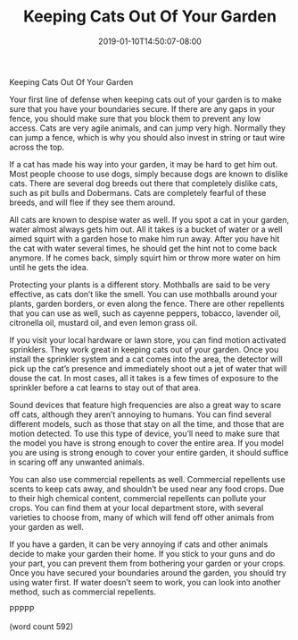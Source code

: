 ﻿---
title: "Keeping Cats Out Of Your Garden"
date: 2019-01-10T14:50:07-08:00
description: "Cats Tips for Web Success"
featured_image: "/images/Cats.jpg"
tags: ["Cats"]
---

Keeping Cats Out Of Your Garden

Your first line of defense when keeping cats out of your garden is to make sure that you have your boundaries secure.  If there are any gaps in your fence, you should make sure that you block them to prevent any low access.  Cats are very agile animals, and can jump very high.  Normally they can jump a fence, which is why you should also invest in string or taut wire across the top.

If a cat has made his way into your garden, it may be hard to get him out.  Most people choose to use dogs, simply because dogs are known to dislike cats. There are several dog breeds out there that completely dislike cats, such as pit bulls and Dobermans.  Cats are completely fearful of these breeds, and will flee if they see them around.

All cats are known to despise water as well.  If you spot a cat in your garden, water almost always gets him out.  All it takes is a bucket of water or a well aimed squirt with a garden hose to make him run away.  After you have hit the cat with water several times, he should get the hint not to come back anymore.  If he comes back, simply squirt him or throw more water on him until he gets the idea.

Protecting your plants is a different story.  Mothballs are said to be very effective, as cats don’t like the smell.  You can use mothballs around your plants, garden borders, or even along the fence.  There are other repellents that you can use as well, such as cayenne peppers, tobacco, lavender oil, citronella oil, mustard oil, and even lemon grass oil.

If you visit your local hardware or lawn store, you can find motion activated sprinklers.  They work great in keeping cats out of your garden.  Once you install the sprinkler system and a cat comes into the area, the detector will pick up the cat’s presence and immediately shoot out a jet of water that will douse the cat.  In most cases, all it takes is a few times of exposure to the sprinkler before a cat learns to stay out of that area.

Sound devices that feature high frequencies are also a great way to scare off cats, although they aren’t annoying to humans.  You can find several different models, such as those that stay on all the time, and those that are motion detected.  To use this type of device, you’ll need to make sure that the model you have is strong enough to cover the entire area.  If you model you are using is strong enough to cover your entire garden, it should suffice in scaring off any unwanted animals.

You can also use commercial repellents as well.  Commercial repellents use scents to keep cats away, and shouldn’t be used near any food crops.  Due to their high chemical content, commercial repellents can pollute your crops.  You can find them at your local department store, with several varieties to choose from, many of which will fend off other animals from your garden as well.

If you have a garden, it can be very annoying if cats and other animals decide to make your garden their home.  If you stick to your guns and do your part, you can prevent them from bothering your garden or your crops.  Once you have secured your boundaries around the garden, you should try using water first.  If water doesn’t seem to work, you can look into another method, such as commercial repellents.

PPPPP

(word count 592)
